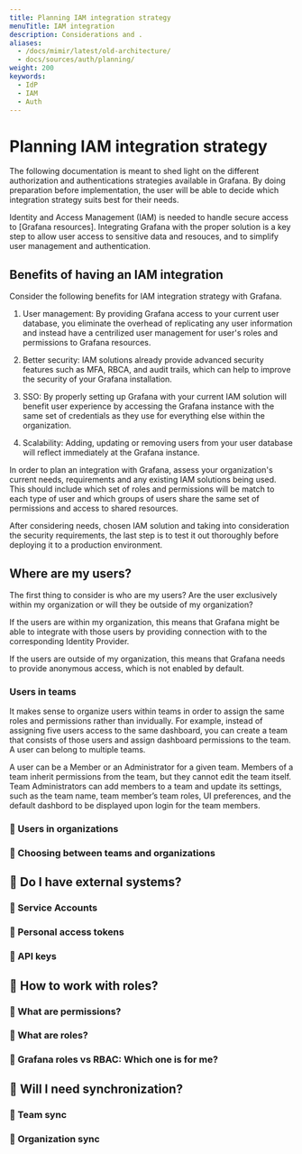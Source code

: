 ```yaml
---
title: Planning IAM integration strategy
menuTitle: IAM integration
description: Considerations and .
aliases:
  - /docs/mimir/latest/old-architecture/
  - docs/sources/auth/planning/
weight: 200
keywords:
  - IdP
  - IAM
  - Auth
---
```


# Planning IAM integration strategy

The following documentation is meant to shed light on the different authorization and authentications strategies available in Grafana. By doing preparation before implementation, the user will be able to decide which integration strategy suits best for their needs.

Identity and Access Management (IAM) is needed to handle secure access to [Grafana resources]. Integrating Grafana with the proper solution is a key step to allow user access to sensitive data and resouces, and to simplify user management and authentication.

## Benefits of having an IAM integration

Consider the following benefits for IAM integration strategy with Grafana.

1. User management: By providing Grafana access to your current user database, you eliminate the overhead of replicating any user information and instead have a centrilized user management for user's roles and permissions to Grafana resources.

1. Better security: IAM solutions already provide advanced security features such as MFA, RBCA, and audit trails, which can help to improve the security of your Grafana installation.

1. SSO: By properly setting up Grafana with your current IAM solution will benefit user experience by accessing the Grafana instance with the same set of credentials as they use for everything else within the organization.

1. Scalability: Adding, updating or removing users from your user database will reflect immediately at the Grafana instance.

In order to plan an integration with Grafana, assess your organization's current needs, requirements and any existing IAM solutions being used. This should include which set of roles and permissions will be match to each type of user and which groups of users share the same set of permissions and access to shared resources.

After considering needs, chosen IAM solution and taking into consideration the security requirements, the last step is to test it out thoroughly before deploying it to a production environment.

## Where are my users?

The first thing to consider is who are my users? Are the user exclusively within my organization or will they be outside of my organization?

If the users are within my organization, this means that Grafana might be able to integrate with those users by providing connection with to the corresponding Identity Provider.

If the users are outside of my organization, this means that Grafana needs to provide anonymous access, which is not enabled by default.

### Users in teams

It makes sense to organize users within teams in order to assign the same roles and permissions rather than invidually. For example, instead of assigning five users access to the same dashboard, you can create a team that consists of those users and assign dashboard permissions to the team. A user can belong to multiple teams.

A user can be a Member or an Administrator for a given team. Members of a team inherit permissions from the team, but they cannot edit the team itself. Team Administrators can add members to a team and update its settings, such as the team name, team member’s team roles, UI preferences, and the default dashbord to be displayed upon login for the team members.

### 🚧 Users in organizations

### 🚧 Choosing between teams and organizations

## 🚧 Do I have external systems?

### 🚧 Service Accounts

### 🚧 Personal access tokens

### 🚧 API keys

## 🚧 How to work with roles?

### 🚧 What are permissions?

### 🚧 What are roles?

### 🚧 Grafana roles vs RBAC: Which one is for me?

## 🚧 Will I need synchronization?

### 🚧 Team sync

### 🚧 Organization sync
